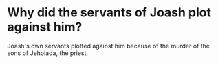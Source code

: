 # Why did the servants of Joash plot against him?

Joash's own servants plotted against him because of the murder of the sons of Jehoiada, the priest. 
